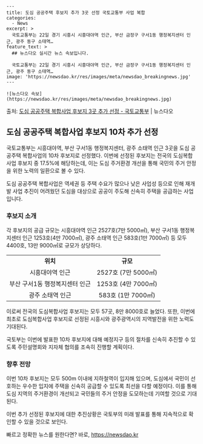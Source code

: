     ---
    title: 도심 공공주택 후보지 추가 3곳 선정 국토교통부 사업 복합
    categories:
      - News
    excerpt: >
      국토교통부는 22일 경기 시흥시 시흥대야역 인근, 부산 금정구 구서1동 행정복지센터 인근, 광주 동구 소태역…
    feature_text: >
      ## 뉴스다오 실시간 뉴스 속보입니다.
    
      국토교통부는 22일 경기 시흥시 시흥대야역 인근, 부산 금정구 구서1동 행정복지센터 인근, 광주 동구 소태역…
    image: 'https://newsdao.kr/res/images/meta/newsdao_breakingnews.jpg'
    ---
    
    ![뉴스다오 속보](https://newsdao.kr/res/images/meta/newsdao_breakingnews.jpg)

<p>출처: <a href="https://newsdao.kr/2865" rel="dofollow">도심 공공주택 복합사업 후보지 3곳 추가 선정 - 국토교통부</a> | 뉴스다오</p>

<h2 data-ke-size="size26">도심 공공주택 복합사업 후보지 10차 추가 선정</h2>
국토교통부는 시흥대야역, 부산 구서1동 행정복지센터, 광주 소태역 인근 3곳을 도심 공공주택 복합사업의 10차 후보지로 선정했다. 이번에 선정된 후보지는 전국의 도심복합사업 후보지 중 17.5%에 해당하는데, 이는 도심 주거환경 개선을 통해 국민의 주거 안정을 위한 노력의 일환으로 볼 수 있다.

<p data-ke-size="size16">도심 공공주택 복합사업은 역세권 등 주택 수요가 많으나 낮은 사업성 등으로 인해 재개발 사업 추진이 어려웠던 도심을 대상으로 공공이 주도해 신속히 주택을 공급하는 사업입니다.</p>

<h3>후보지 소개</h3>
각 후보지의 공급 규모는 시흥대야역 인근 2527호(7만 5000㎡), 부산 구서1동 행정복지센터 인근 1253호(4만 7000㎡), 광주 소태역 인근 583호(1만 7000㎡) 등 모두 4400호, 13만 9000㎡로 규모가 상당하다.

<table>
	<tr>
		<td style="text-align: center; height: 17px;"><b>위치</b></td>
		<td style="text-align: center; height: 17px;"><b>규모</b></td>
	</tr>
	<tr>
		<td style="text-align: center; height: 17px;">시흥대야역 인근</td>
		<td style="text-align: center; height: 17px;">2527호 (7만 5000㎡)</td>
	</tr>
	<tr>
		<td style="text-align: center; height: 17px;">부산 구서1동 행정복지센터 인근</td>
		<td style="text-align: center; height: 17px;">1253호 (4만 7000㎡)</td>
	</tr>
	<tr>
		<td style="text-align: center; height: 17px;">광주 소태역 인근</td>
		<td style="text-align: center; height: 17px;">583호 (1만 7000㎡)</td>
	</tr>
</table>

이로써 전국의 도심복합사업 후보지는 모두 57곳, 8만 8000호로 늘었다. 또한, 이번에 최초로 도심복합사업 후보지로 선정된 시흥시와 광주광역시의 지역발전을 위한 노력도 기대된다.

<p data-ke-size="size16">국토부는 이번에 발표한 10차 후보지에 대해 예정지구 등의 절차를 신속히 추진할 수 있도록 주민설명회와 지자체 협의를 조속히 진행할 계획이다.</p>

<h3>향후 전망</h3>
이번 10차 후보지는 모두 500m 이내에 지하철역이 입지해 있으며, 도심에서 국민이 선호하는 우수한 입지에 주택을 신속히 공급할 수 있도록 최선을 다할 예정이다. 이를 통해 도심 지역의 주거환경이 개선되고 국민들의 주거 안정을 도모하는데 기여할 것으로 기대된다.

이번 추가 선정된 후보지에 대한 추진상황은 국토부의 미래 발표를 통해 지속적으로 확인할 수 있을 것으로 보인다. 

빠르고 정확한 뉴스를 원한다면? 바로, <a href="https://newsdao.kr" rel="dofollow">https://newsdao.kr</a>


    
